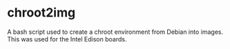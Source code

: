 # chroot2img
A bash script used to create a chroot environment from Debian into images. This was used for the Intel Edison boards.
